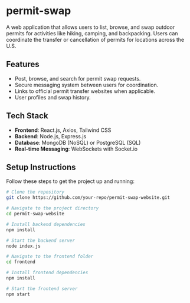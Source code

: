 # permit-swap

A web application that allows users to list, browse, and swap outdoor permits for activities like hiking, camping, and backpacking. Users can coordinate the transfer or cancellation of permits for locations across the U.S.

## Features
- Post, browse, and search for permit swap requests.
- Secure messaging system between users for coordination.
- Links to official permit transfer websites when applicable.
- User profiles and swap history.
  
## Tech Stack
- **Frontend**: React.js, Axios, Tailwind CSS
- **Backend**: Node.js, Express.js
- **Database**: MongoDB (NoSQL) or PostgreSQL (SQL)
- **Real-time Messaging**: WebSockets with Socket.io

## Setup Instructions

Follow these steps to get the project up and running:

```bash
# Clone the repository
git clone https://github.com/your-repo/permit-swap-website.git

# Navigate to the project directory
cd permit-swap-website

# Install backend dependencies
npm install

# Start the backend server
node index.js

# Navigate to the frontend folder
cd frontend

# Install frontend dependencies
npm install

# Start the frontend server
npm start
